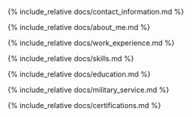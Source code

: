 {% include_relative docs/contact_information.md %}

{% include_relative docs/about_me.md %}

{% include_relative docs/work_experience.md %}

{% include_relative docs/skills.md %}

{% include_relative docs/education.md %}

{% include_relative docs/military_service.md %}

{% include_relative docs/certifications.md %}
